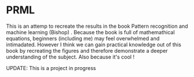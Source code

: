 # PRML
This is an attemp to recreate the results in the book Pattern recognition and machine learning (Bishop) . Because the book is full of mathemathical equations, beginners (including me) may feel overwhelmed and intimadated. However I think we can gain practical knowledge out of this book by recreating the figures and therefore demonstrate a deeper understanding of the subject. Also because it's cool ! 

UPDATE: This is a project in progress
